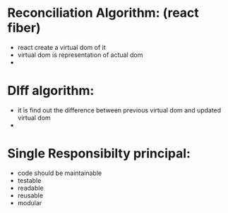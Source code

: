 # Reconciliation Algorithm: (react fiber)
- react create a virtual dom of it
- virtual dom is representation of actual dom
- 
# DIff algorithm:

- it is find out the difference between previous virtual dom and updated virtual dom 
- 

# Single Responsibilty principal:

- code should be maintainable
- testable
- readable
- reusable 
- modular